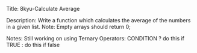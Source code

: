 Title: 8kyu-Calculate Average

Description: Write a function which calculates the average of the numbers in a given list.
Note: Empty arrays should return 0;

Notes: Still working on using Ternary Operators: CONDITION ? do this if TRUE : do this if false
